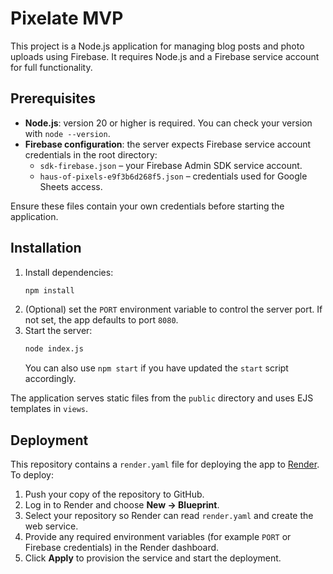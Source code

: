 # Pixelate MVP

This project is a Node.js application for managing blog posts and photo uploads using Firebase. It requires Node.js and a Firebase service account for full functionality.

## Prerequisites

- **Node.js**: version 20 or higher is required. You can check your version with `node --version`.
- **Firebase configuration**: the server expects Firebase service account credentials in the root directory:
  - `sdk-firebase.json` – your Firebase Admin SDK service account.
  - `haus-of-pixels-e9f3b6d268f5.json` – credentials used for Google Sheets access.

Ensure these files contain your own credentials before starting the application.

## Installation

1. Install dependencies:
   ```bash
   npm install
   ```
2. (Optional) set the `PORT` environment variable to control the server port. If not set, the app defaults to port `8080`.
3. Start the server:
   ```bash
   node index.js
   ```
   You can also use `npm start` if you have updated the `start` script accordingly.

The application serves static files from the `public` directory and uses EJS templates in `views`.

## Deployment

This repository contains a `render.yaml` file for deploying the app to
[Render](https://render.com). To deploy:

1. Push your copy of the repository to GitHub.
2. Log in to Render and choose **New &rarr; Blueprint**.
3. Select your repository so Render can read `render.yaml` and create the web
   service.
4. Provide any required environment variables (for example `PORT` or Firebase
   credentials) in the Render dashboard.
5. Click **Apply** to provision the service and start the deployment.
